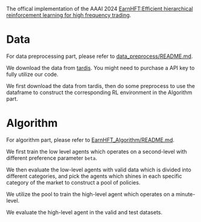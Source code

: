 The offical implementation of the AAAI 2024 [EarnHFT:Efficient hierarchical reinforcement learning for high frequency trading](https://arxiv.org/pdf/2309.12891.pdf).

# Data
For data preprocessing part, please refer to [data_preprocess/README.md](https://github.com/qinmoelei/EarnHFT/tree/main/data_preprocess).

We download the data from [tardis](https://tardis.dev/). You might need to purchase a API key to fully utilize our code.

We first download the data from tardis, then do some preprocess to use the dataframe to construct the corresponding RL environment in the Algorithm part.

# Algorithm
For algorithm part, please refer to [EarnHFT_Algorithm/README.md](https://github.com/qinmoelei/EarnHFT/tree/main/EarnHFT_Algorithm).

We first train the low level agents which operates on a second-level with different preference parameter `beta`.

We then evaluate the low-level agents with valid data which is divided into different categories, and pick the agents which shines in each specific category of the market to construct a pool of policies.

We utilize the pool to train the high-level agent which operates on a minute-level.

We evaluate the high-level agent in the valid and test datasets.


